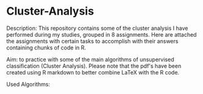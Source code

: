 # Cluster-Analysis
Description: This repository contains some of the cluster analysis I have performed during my studies, grouped in 8 assignments.
Here are attached the assignments with certain tasks to accomplish with their answers containing chunks of code in R.

Aim: to practice with some of the main algorithms of unsupervised classification (Cluster Analysis).
Please note that the pdf's have been created using R markdown to better combine LaTeX with the R code.

Used Algorithms:




